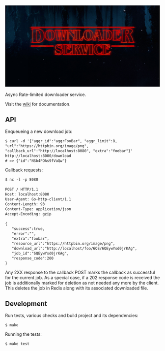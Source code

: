 ![downloader](doc/downloader-service.png)

Async Rate-limited downloader service.

Visit the [wiki](../../wiki/) for documentation.

API
-------------------------------------------------------------------------------

Enqueueing a new download job:
```shell
$ curl -d '{"aggr_id":"aggrFooBar", "aggr_limit":8, "url":"https://httpbin.org/image/png", "callback_url":"http://localhost:8080", "extra":"foobar"}' http://localhost:8000/download
# => {"id":"NSb4FOAs9fVaQw"}
```

Callback requests:
```shell
$ nc -l -p 8080

POST / HTTP/1.1
Host: localhost:8080
User-Agent: Go-http-client/1.1
Content-Length: 93
Content-Type: application/json
Accept-Encoding: gzip

{  
   "success":true,
   "error":"",
   "extra":"foobar",
   "resource_url":"https://httpbin.org/image/png",
   "download_url":"http://localhost/foo/6QE/6QEywYsd0jrKAg",
   "job_id":"6QEywYsd0jrKAg",
   "response_code":200
}
```

Any 2XX response to the callback POST marks the callback as successful for the current job.
As a special case, if a 202 response code is received the job is additionally marked for deletion as not needed any more by the client.
This deletes the job in Redis along with its associated downloaded file.

Development
-------------------------------------------------------------------------------

Run tests, various checks and build project and its dependencies:
```shell
$ make
```

Running the tests:
```shell
$ make test
```
